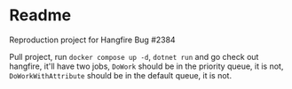 # Readme

Reproduction project for Hangfire Bug #2384

Pull project, run `docker compose up -d`, `dotnet run` and go check out hangfire, it'll have two jobs, `DoWork` should be in the priority queue, it is not, `DoWorkWithAttribute` should be in the default queue, it is not.